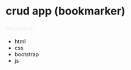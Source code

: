 <h1>crud app (bookmarker)</h1>
<h4 style="color: #f1f1f1">languages:</h4>
<ul>
  <li>html</li>
  <li>css</li>
  <li>bootstrap</li>
  <li>js</li>
</ul>
